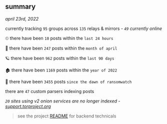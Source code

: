 
## summary
_april 23rd, 2022_

currently tracking `95` groups across `135` relays & mirrors - _`49` currently online_

⏲ there have been `10` posts within the `last 24 hours`

🦈 there have been `247` posts within the `month of april`

🪐 there have been `962` posts within the `last 90 days`

🏚 there have been `1169` posts within the `year of 2022`

🦕 there have been `3455` posts `since the dawn of ransomwatch`

there are `47` custom parsers indexing posts

_`20` sites using v2 onion services are no longer indexed - [support.torproject.org](https://support.torproject.org/onionservices/v2-deprecation/)_

> see the project [README](https://github.com/thetanz/ransomwatch#ransomwatch--) for backend technicals
